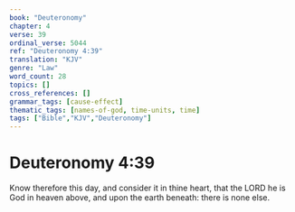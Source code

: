 ```yaml
---
book: "Deuteronomy"
chapter: 4
verse: 39
ordinal_verse: 5044
ref: "Deuteronomy 4:39"
translation: "KJV"
genre: "Law"
word_count: 28
topics: []
cross_references: []
grammar_tags: [cause-effect]
thematic_tags: [names-of-god, time-units, time]
tags: ["Bible","KJV","Deuteronomy"]
---
```


# Deuteronomy 4:39

Know therefore this day, and consider it in thine heart, that the LORD he is God in heaven above, and upon the earth beneath: there is none else.
